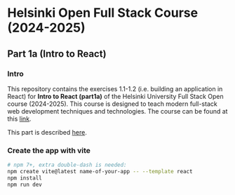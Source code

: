 # Helsinki Open Full Stack Course (2024-2025)

## Part 1a (Intro to React)

### Intro

This repository contains the exercises 1.1-1.2 (i.e. building an application in React) for **Intro to React (part1a)** of the Helsinki University Full Stack Open course (2024-2025). This course is designed to teach modern full-stack web development techniques and technologies. The course can be found at this [link](https://fullstackopen.com/en/about/).

This part is described [here](https://fullstackopen.com/en/part1/introduction_to_react).

### Create the app with vite

```bash
# npm 7+, extra double-dash is needed:
npm create vite@latest name-of-your-app -- --template react
npm install
npm run dev
```
